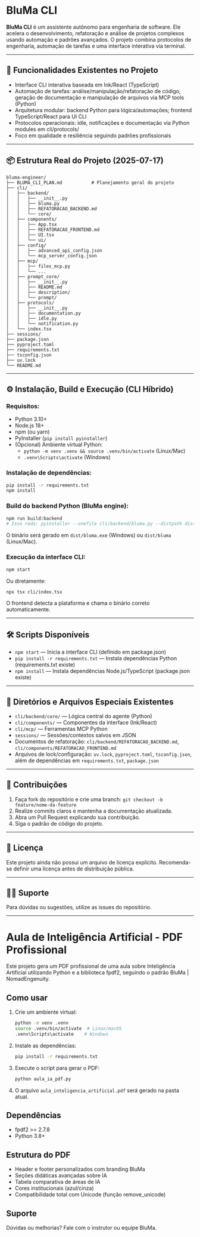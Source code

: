 
# BluMa CLI

**BluMa CLI** é um assistente autônomo para engenharia de software. Ele acelera o desenvolvimento, refatoração e análise de projetos complexos usando automação e padrões avançados. O projeto combina protocolos de engenharia, automação de tarefas e uma interface interativa via terminal.

---

## 🚀 Funcionalidades Existentes no Projeto

* Interface CLI interativa baseada em Ink/React (TypeScript)
* Automação de tarefas: análise/manipulação/refatoração de código, geração de documentação e manipulação de arquivos via MCP tools (Python)
* Arquitetura modular: backend Python para lógica/automações; frontend TypeScript/React para UI CLI
* Protocolos operacionais: idle, notificações e documentação via Python modules em cli/protocols/
* Foco em qualidade e resiliência seguindo padrões profissionais

---

## 📦 Estrutura Real do Projeto (2025-07-17)
```
bluma-engineer/
├── BLUMA_CLI_PLAN.md           # Planejamento geral do projeto
├── cli/
│   ├── backend/
│   │   ├── __init__.py         
│   │   ├── bluma.py            
│   │   ├── REFATORACAO_BACKEND.md 
│   │   └── core/
│   ├── components/
│   │   ├── App.tsx             
│   │   ├── REFATORACAO_FRONTEND.md 
│   │   ├── UI.tsx              
│   │   └── ui/
│   ├── config/
│   │   ├── advanced_api_config.json 
│   │   └── mcp_server_config.json 
│   ├── mcp/
│   │   ├── files_mcp.py        
│   │   └── ...                 
│   ├── prompt_core/
│   │   ├── __init__.py         
│   │   ├── README.md           
│   │   ├── description/
│   │   └── prompt/
│   ├── protocols/
│   │   ├── __init__.py         
│   │   ├── documentation.py    
│   │   ├── idle.py             
│   │   └── notification.py     
│   └── index.tsx               
├── sessions/                   
├── package.json                
├── pyproject.toml              
├── requirements.txt            
├── tsconfig.json               
├── uv.lock                     
└── README.md                   
```

---

## ⚙️ Instalação, Build e Execução (CLI Híbrido)

### Requisitos:
* Python 3.10+
* Node.js 18+
* npm (ou yarn)
* PyInstaller (`pip install pyinstaller`)
* (Opcional) Ambiente virtual Python:
  - `python -m venv .venv && source .venv/bin/activate` (Linux/Mac)
  - `.venv\Scripts\activate` (Windows)

### Instalação de dependências:
```bash
pip install -r requirements.txt
npm install
```

### Build do backend Python (BluMa engine):
```bash
npm run build:backend
# Isso roda: pyinstaller --onefile cli/backend/bluma.py --distpath dist --name bluma
```
O binário será gerado em `dist/bluma.exe` (Windows) ou `dist/bluma` (Linux/Mac).

### Execução da interface CLI:
```bash
npm start
```
Ou diretamente:
```bash
npx tsx cli/index.tsx
```
O frontend detecta a plataforma e chama o binário correto automaticamente.

---

## 🛠️ Scripts Disponíveis

* `npm start` — Inicia a interface CLI (definido em package.json)
* `pip install -r requirements.txt` — Instala dependências Python (requirements.txt existe)
* `npm install` — Instala dependências Node.js/TypeScript (package.json existe)

---

## 📁 Diretórios e Arquivos Especiais Existentes

* `cli/backend/core/` — Lógica central do agente (Python)
* `cli/components/` — Componentes da interface (Ink/React)
* `cli/mcp/` — Ferramentas MCP Python
* `sessions/` — Sessões/contextos salvos em JSON
* Documentos de refatoração: `cli/backend/REFATORACAO_BACKEND.md`, `cli/components/REFATORACAO_FRONTEND.md`
* Arquivos de lock/configuração: `uv.lock`, `pyproject.toml`, `tsconfig.json`, além de dependências em `requirements.txt`, `package.json`

---

## 🤝 Contribuições

1. Faça fork do repositório e crie uma branch:
   `git checkout -b feature/nome-da-feature`
2. Realize commits claros e mantenha a documentação atualizada.
3. Abra um Pull Request explicando sua contribuição.
4. Siga o padrão de código do projeto.
   
---

## 📄 Licença

Este projeto ainda não possui um arquivo de licença explícito. Recomenda-se definir uma licença antes de distribuição pública.

---

## 👨‍💻 Suporte

Para dúvidas ou sugestões, utilize as issues do repositório.

---

# Aula de Inteligência Artificial - PDF Profissional

Este projeto gera um PDF profissional de uma aula sobre Inteligência Artificial utilizando Python e a biblioteca fpdf2, seguindo o padrão BluMa | NomadEngenuity.

## Como usar

1. Crie um ambiente virtual:
   ```sh
   python -m venv .venv
   source .venv/bin/activate  # Linux/macOS
   .venv\Scripts\activate    # Windows
   ```
2. Instale as dependências:
   ```sh
   pip install -r requirements.txt
   ```
3. Execute o script para gerar o PDF:
   ```sh
   python aula_ia_pdf.py
   ```
4. O arquivo `aula_inteligencia_artificial.pdf` será gerado na pasta atual.

## Dependências
- fpdf2 >= 2.7.8
- Python 3.8+

## Estrutura do PDF
- Header e footer personalizados com branding BluMa
- Seções didáticas avançadas sobre IA
- Tabela comparativa de áreas de IA
- Cores institucionais (azul/cinza)
- Compatibilidade total com Unicode (função remove_unicode)

## Suporte
Dúvidas ou melhorias? Fale com o instrutor ou equipe BluMa.
